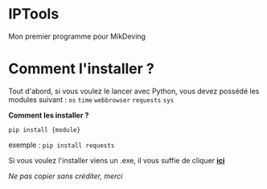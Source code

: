 # IPTools
Mon premier programme pour MikDeving
# Comment l'installer ?
Tout d'abord, si vous voulez le lancer avec Python, vous devez possédé les modules suivant : 
`os`
`time`
`webbrowser`
`requests`
`sys`

**Comment les installer ?**

`pip install {module}` 

exemple : `pip install requests`

Si vous voulez l'installer viens un .exe, il vous suffie de cliquer **[ici](https://cutt.ly/iptoolsdownload)**

*Ne pas copier sans créditer, merci*
